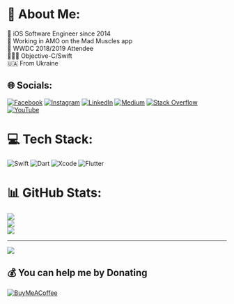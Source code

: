 # 💫 About Me:
📱 iOS Software Engineer since 2014<br>💪 Working in AMO on the Mad Muscles app<br>🤖 WWDC 2018/2019 Attendee<br>👨🏻‍💻 Objective-C/Swift <br>🇺🇦 From Ukraine


## 🌐 Socials:
[![Facebook](https://img.shields.io/badge/Facebook-%231877F2.svg?logo=Facebook&logoColor=white)](https://facebook.com/multimediasuite) [![Instagram](https://img.shields.io/badge/Instagram-%23E4405F.svg?logo=Instagram&logoColor=white)](https://instagram.com/multimediasuite) [![LinkedIn](https://img.shields.io/badge/LinkedIn-%230077B5.svg?logo=linkedin&logoColor=white)](https://linkedin.com/in/multimediasuite) [![Medium](https://img.shields.io/badge/Medium-12100E?logo=medium&logoColor=white)](https://medium.com/@ihorpro) [![Stack Overflow](https://img.shields.io/badge/-Stackoverflow-FE7A16?logo=stack-overflow&logoColor=white)](https://stackoverflow.com/users/5769826) [![YouTube](https://img.shields.io/badge/YouTube-%23FF0000.svg?logo=YouTube&logoColor=white)](https://youtube.com/c/ihorpro) 

# 💻 Tech Stack:
![Swift](https://img.shields.io/badge/swift-F54A2A?style=for-the-badge&logo=swift&logoColor=white) ![Dart](https://img.shields.io/badge/dart-%230175C2.svg?style=for-the-badge&logo=dart&logoColor=white) ![Xcode](https://img.shields.io/badge/xcode-%2300599C.svg?style=for-the-badge&logo=xcode&logoColor=white) ![Flutter](https://img.shields.io/badge/Flutter-%2302569B.svg?style=for-the-badge&logo=Flutter&logoColor=white)
# 📊 GitHub Stats:
![](https://github-readme-stats.vercel.app/api?username=Multimediasuite&theme=dark&hide_border=false&include_all_commits=false&count_private=false)<br/>
![](https://github-readme-streak-stats.herokuapp.com/?user=Multimediasuite&theme=dark&hide_border=false)<br/>
![](https://github-readme-stats.vercel.app/api/top-langs/?username=Multimediasuite&theme=dark&hide_border=false&include_all_commits=false&count_private=false&layout=compact)

---
[![](https://visitcount.itsvg.in/api?id=Multimediasuite&icon=0&color=12)](https://visitcount.itsvg.in)

  ## 💰 You can help me by Donating
  [![BuyMeACoffee](https://img.shields.io/badge/Buy%20Me%20a%20Coffee-ffdd00?style=for-the-badge&logo=buy-me-a-coffee&logoColor=black)](https://buymeacoffee.com/multimediasuite) 
